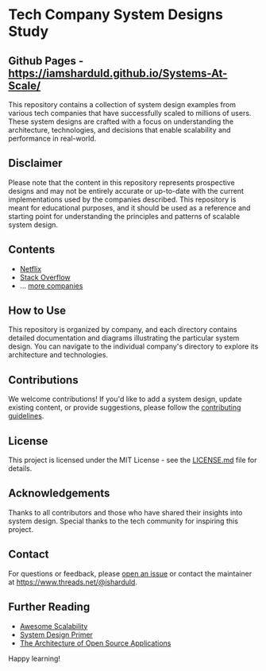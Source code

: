 # Tech Company System Designs Study

## Github Pages - https://iamsharduld.github.io/Systems-At-Scale/

This repository contains a collection of system design examples from various tech companies that have successfully scaled to millions of users. These system designs are crafted with a focus on understanding the architecture, technologies, and decisions that enable scalability and performance in real-world.

## Disclaimer

Please note that the content in this repository represents prospective designs and may not be entirely accurate or up-to-date with the current implementations used by the companies described. This repository is meant for educational purposes, and it should be used as a reference and starting point for understanding the principles and patterns of scalable system design.

## Contents

- [Netflix](./netflix/README.md)
- [Stack Overflow](./stackoverflow/README.md)
- ... [more companies](./companies.md)

## How to Use

This repository is organized by company, and each directory contains detailed documentation and diagrams illustrating the particular system design. You can navigate to the individual company's directory to explore its architecture and technologies.

## Contributions

We welcome contributions! If you'd like to add a system design, update existing content, or provide suggestions, please follow the [contributing guidelines](./CONTRIBUTING.md).

## License

This project is licensed under the MIT License - see the [LICENSE.md](LICENSE.md) file for details.

## Acknowledgements

Thanks to all contributors and those who have shared their insights into system design. Special thanks to the tech community for inspiring this project.

## Contact

For questions or feedback, please [open an issue](https://github.com/yourusername/tech-company-system-designs/issues) or contact the maintainer at https://www.threads.net/@isharduld.

## Further Reading

- [Awesome Scalability](https://github.com/binhnguyennus/awesome-scalability)
- [System Design Primer](https://github.com/donnemartin/system-design-primer)
- [The Architecture of Open Source Applications](http://aosabook.org/en/index.html)

Happy learning!

